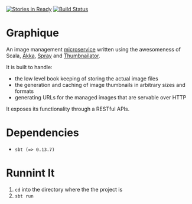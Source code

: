 [![Stories in Ready](https://badge.waffle.io/amrhassan/graphique.png?label=ready&title=Ready)](https://waffle.io/amrhassan/graphique)
[![Build Status](https://travis-ci.org/amrhassan/graphique.svg)](https://travis-ci.org/amrhassan/graphique)

# Graphique #

An image management [microservice](http://microservices.io/patterns/microservices.html) written using the awesomeness of Scala, [Akka](http://akka.io/), [Spray](http://spray.io/) and [Thumbnailator](https://code.google.com/p/thumbnailator/).

It is built to handle:
* the low level book keeping of storing the actual image files
* the generation and caching of image thumbnails in arbitrary sizes and formats
* generating URLs for the managed images that are servable over HTTP

It exposes its functionality through a RESTful APIs.

Dependencies
============
* `sbt (=> 0.13.7)`

Runnint It
===========
1. `cd` into the directory where the the project is
2. `sbt run`
